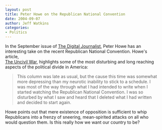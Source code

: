 ```yaml
---
layout: post
title: Peter Howe on the Republican National Convention
date: 2004-09-07
author: Jeff Watkins
categories:
- Politics
---
```


In the September issue of <a href="http://digitaljournalist.org/">The Digital Journalist</a>, Peter Howe has an interesting take on the recent Republican National Convention. Howe's article,<br><a title="The Uncivil War by Peter Howe" href="http://digitaljournalist.org/issue0409/howe.html">The Uncivil War</a>, highlights some of the most disturbing and long reaching aspects of the political divide in America:

> This column was late as usual, but the cause this time was somewhat more depressing than my neurotic inability to stick to a schedule. I was most of the way through what I had intended to write when I started watching the Republican National Convention. I was so disturbed by what I saw and heard that I deleted what I had written and decided to start again.

Howe points out that mere existence of opposition is sufficient to whip Republicans into a frenzy of sneering, mean-spirited attacks on all who would question them. Is this really how we want our country to be?
